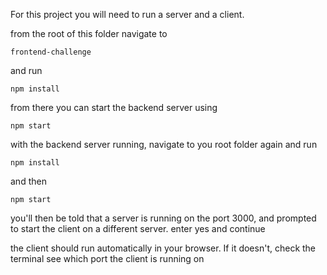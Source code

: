 For this project you will need to run a server and  a client.

from the root of this folder navigate to 

    frontend-challenge
    
and run 

    npm install
    
from there you can start the backend server using

    npm start
    
    
with the backend server running, navigate to you root folder again and run

    npm install
    
and then

    npm start
   
 you'll then be told that a server is running on the port 3000, and prompted to start the client on a different server. enter yes and continue
 
the client should run automatically in your browser. If it doesn't, check the terminal see which port the client is running on
  
  
